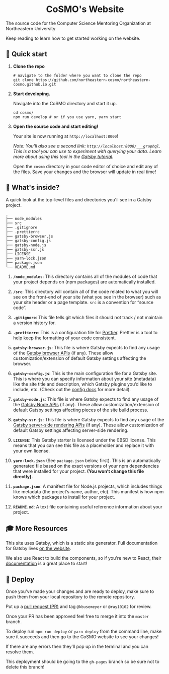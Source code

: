 <h1 align="center">
  CoSMO's Website
</h1>

The source code for the Computer Science Mentoring Organization at Northeastern University

Keep reading to learn how to get started working on the website.

## 🚀 Quick start

1.  **Clone the repo**

    ```shell
    # navigate to the folder where you want to clone the repo
    git clone https://github.com/northeastern-cosmo/northeastern-cosmo.github.io.git
    ```

2.  **Start developing.**

    Navigate into the CoSMO directory and start it up.

    ```shell
    cd cosmo/
    npm run develop # or if you use yarn, yarn start
    ```

3.  **Open the source code and start editing!**

    Your site is now running at `http://localhost:8000`!

    _Note: You'll also see a second link: _`http://localhost:8000/___graphql`_. This is a tool you can use to experiment with querying your data. Learn more about using this tool in the [Gatsby tutorial](https://www.gatsbyjs.org/tutorial/part-five/#introducing-graphiql)._

    Open the `cosmo` directory in your code editor of choice and edit any of the files. Save your changes and the browser will update in real time!

## 🧐 What's inside?

A quick look at the top-level files and directories you'll see in a Gatsby project.

    .
    ├── node_modules
    ├── src
    ├── .gitignore
    ├── .prettierrc
    ├── gatsby-browser.js
    ├── gatsby-config.js
    ├── gatsby-node.js
    ├── gatsby-ssr.js
    ├── LICENSE
    ├── yarn-lock.json
    ├── package.json
    └── README.md

1.  **`/node_modules`**: This directory contains all of the modules of code that your project depends on (npm packages) are automatically installed.

2.  **`/src`**: This directory will contain all of the code related to what you will see on the front-end of your site (what you see in the browser) such as your site header or a page template. `src` is a convention for “source code”.

3.  **`.gitignore`**: This file tells git which files it should not track / not maintain a version history for.

4.  **`.prettierrc`**: This is a configuration file for [Prettier](https://prettier.io/). Prettier is a tool to help keep the formatting of your code consistent.

5.  **`gatsby-browser.js`**: This file is where Gatsby expects to find any usage of the [Gatsby browser APIs](https://www.gatsbyjs.org/docs/browser-apis/) (if any). These allow customization/extension of default Gatsby settings affecting the browser.

6.  **`gatsby-config.js`**: This is the main configuration file for a Gatsby site. This is where you can specify information about your site (metadata) like the site title and description, which Gatsby plugins you’d like to include, etc. (Check out the [config docs](https://www.gatsbyjs.org/docs/gatsby-config/) for more detail).

7.  **`gatsby-node.js`**: This file is where Gatsby expects to find any usage of the [Gatsby Node APIs](https://www.gatsbyjs.org/docs/node-apis/) (if any). These allow customization/extension of default Gatsby settings affecting pieces of the site build process.

8.  **`gatsby-ssr.js`**: This file is where Gatsby expects to find any usage of the [Gatsby server-side rendering APIs](https://www.gatsbyjs.org/docs/ssr-apis/) (if any). These allow customization of default Gatsby settings affecting server-side rendering.

9.  **`LICENSE`**: This Gatsby starter is licensed under the 0BSD license. This means that you can see this file as a placeholder and replace it with your own license.

10. **`yarn-lock.json`** (See `package.json` below, first). This is an automatically generated file based on the exact versions of your npm dependencies that were installed for your project. **(You won’t change this file directly).**

11. **`package.json`**: A manifest file for Node.js projects, which includes things like metadata (the project’s name, author, etc). This manifest is how npm knows which packages to install for your project.

12. **`README.md`**: A text file containing useful reference information about your project.

## 🎓 More Resources

This site uses Gatsby, which is a static site generator. Full documentation for Gatsby lives [on the website](https://www.gatsbyjs.org/).

We also use React to build the components, so if you're new to React, their [documentation](https://reactjs.org/docs/getting-started.html) is a great place to start!

## 💫 Deploy

Once you've made your changes and are ready to deploy, make sure to push them from your local repository to the remote repository.

Put up a [pull request (PR)](https://docs.github.com/en/free-pro-team@latest/github/collaborating-with-issues-and-pull-requests/about-pull-requests) and tag
`@kbusemeyer` or `@ray10102` for review.

Once your PR has been approved feel free to merge it into the `master` branch.

To deploy run `npm run deploy` or `yarn deploy` from the command line, make sure it succeeds and then go to the CoSMO website to see your changes!

If there are any errors then they'll pop up in the terminal and you can resolve them.

This deployment should be going to the `gh-pages` branch so be sure not to delete this branch!
